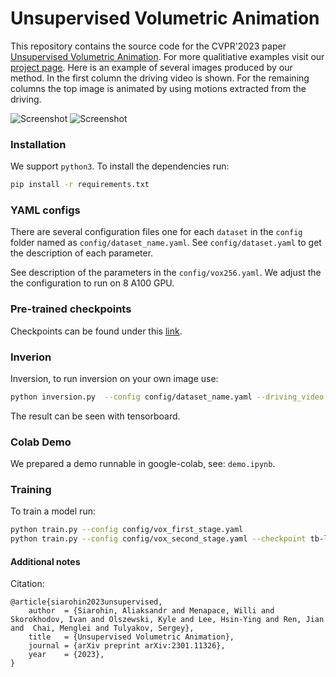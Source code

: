 # Unsupervised Volumetric Animation

This repository contains the source code for the CVPR'2023 paper [Unsupervised Volumetric Animation](https://arxiv.org/abs/2301.11326).
For more qualitiative examples visit our [project page](https://snap-research.github.io/unsupervised-volumetric-animation/).
Here is an example of several images produced by our method. In the first column the driving video is shown. For the remaining columns the top image is animated by using motions extracted from the driving.

![Screenshot](assets/sample.gif)
![Screenshot](assets/rotation.gif)

### Installation

We support ```python3```. To install the dependencies run:
```bash
pip install -r requirements.txt
```

### YAML configs

There are several configuration files one for each `dataset` in the `config` folder named as ```config/dataset_name.yaml```. See ```config/dataset.yaml``` to get the description of each parameter.

See description of the parameters in the ```config/vox256.yaml```. We adjust the the configuration to run on 8 A100 GPU.

### Pre-trained checkpoints
Checkpoints can be found under this [link]().

### Inverion
Inversion, to run inversion on your own image use:
```bash
python inversion.py  --config config/dataset_name.yaml --driving_video path/to/driving --source_image path/to/source --checkpoint tb-logs/vox_second_stage/{time}/checkpoints/last.cpkt
```
The result can be seen with tensorboard.

### Colab Demo
We prepared a demo runnable in google-colab, see: ```demo.ipynb```.


### Training

To train a model run:
```bash
python train.py --config config/vox_first_stage.yaml
python train.py --config config/vox_second_stage.yaml --checkpoint tb-logs/vox_first_stage/{time}/checkpoints/last.cpkt
```

#### Additional notes

Citation:
```
@article{siarohin2023unsupervised,
    author  = {Siarohin, Aliaksandr and Menapace, Willi and Skorokhodov, Ivan and Olszewski, Kyle and Lee, Hsin-Ying and Ren, Jian and  Chai, Menglei and Tulyakov, Sergey},
    title   = {Unsupervised Volumetric Animation},
    journal = {arXiv preprint arXiv:2301.11326},
    year    = {2023},
}
```
